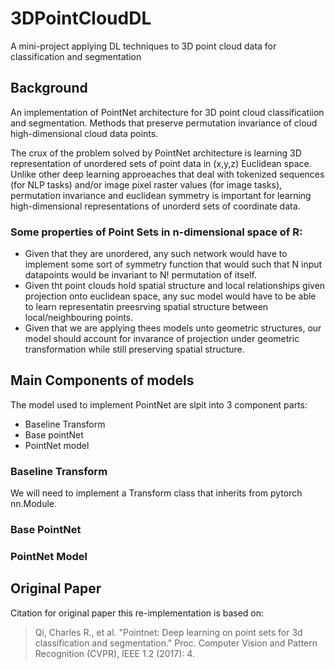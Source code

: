 # 3DPointCloudDL
A mini-project applying DL techniques to 3D point cloud data for classification and segmentation

## Background
An implementation of PointNet architecture for 3D point cloud classificatiion and segmentation.
Methods that preserve permutation invariance of cloud high-dimensional cloud data points. 

The crux of the problem solved by PointNet architecture is learning 3D representation of unordered sets of point data in (x,y,z) Euclidean space. Unlike other deep learning approeaches that deal with tokenized sequences (for NLP tasks) and/or image pixel raster values (for image tasks), permutation invariance and euclidean symmetry is important for learning high-dimensional representations of unorderd sets of coordinate data.

### Some properties of Point Sets in n-dimensional space of R:

 - Given that they are unordered, any such network would have to implement some sort of symmetry function that would such that N input datapoints would be invariant to N! permutation of itself.
 - Given tht point clouds hold spatial structure and local relationships given projection onto euclidean space, any suc model would have to be able to learn representatin preesrving spatial structure between local/neighbouring points.
 - Given that we are applying thees models unto geometric structures, our model should account for invarance of projection under geometric transformation while still preserving spatial structure.

## Main Components of models

The model used to implement PointNet are slpit into 3 component parts:

- Baseline Transform
- Base pointNet
- PointNet model

### Baseline Transform

We will need to implement a Transform class that inherits from pytorch nn.Module. 


### Base PointNet





### PointNet Model






## Original Paper

Citation for original paper this re-implementation is based on:






> Qi, Charles R., et al. "Pointnet: Deep learning on point sets for 3d classification and segmentation." 
> Proc. Computer Vision and Pattern Recognition (CVPR), IEEE 1.2 (2017): 4.


